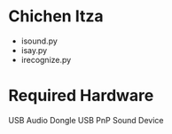 # Chichen Itza

- isound.py
- isay.py
- irecognize.py

# Required Hardware

USB Audio Dongle USB PnP Sound Device
